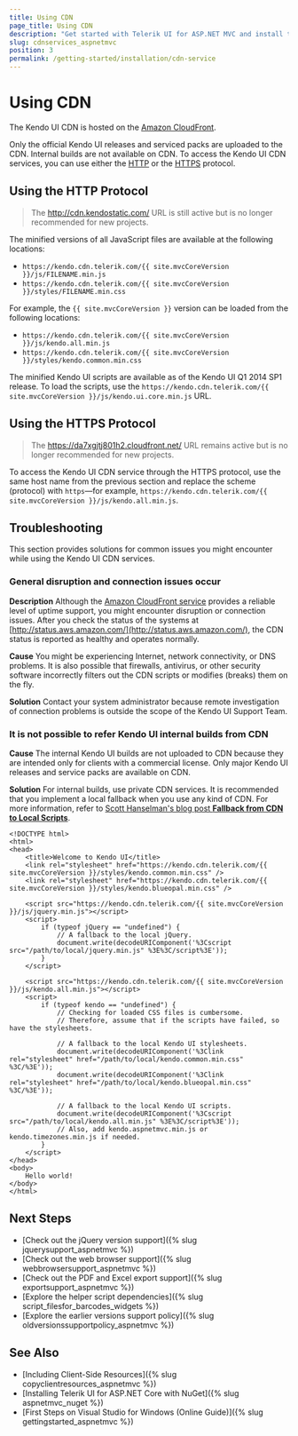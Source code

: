 ```yaml
---
title: Using CDN
page_title: Using CDN
description: "Get started with Telerik UI for ASP.NET MVC and install the helpers by using the Telerik UI CDN services."
slug: cdnservices_aspnetmvc
position: 3
permalink: /getting-started/installation/cdn-service
---
```


# Using CDN

The Kendo UI CDN is hosted on the [Amazon CloudFront](https://aws.amazon.com/cloudfront/).

Only the official Kendo UI releases and serviced packs are uploaded to the CDN. Internal builds are not available on CDN. To access the Kendo UI CDN services, you can use either the [HTTP](#using-the-http-protocol) or the [HTTPS](#using-the-https-protocol) protocol.

## Using the HTTP Protocol

> The http://cdn.kendostatic.com/ URL is still active but is no longer recommended for new projects.

The minified versions of all JavaScript files are available at the following locations:
* `https://kendo.cdn.telerik.com/{{ site.mvcCoreVersion }}/js/FILENAME.min.js`
* `https://kendo.cdn.telerik.com/{{ site.mvcCoreVersion }}/styles/FILENAME.min.css`

For example, the `{{ site.mvcCoreVersion }}` version can be loaded from the following locations:  
* `https://kendo.cdn.telerik.com/{{ site.mvcCoreVersion }}/js/kendo.all.min.js`
* `https://kendo.cdn.telerik.com/{{ site.mvcCoreVersion }}/styles/kendo.common.min.css`

The minified Kendo UI scripts are available as of the Kendo UI Q1 2014 SP1 release. To load the scripts, use the `https://kendo.cdn.telerik.com/{{ site.mvcCoreVersion }}/js/kendo.ui.core.min.js` URL.

## Using the HTTPS Protocol

> The https://da7xgjtj801h2.cloudfront.net/ URL remains active but is no longer recommended for new projects.

To access the Kendo UI CDN service through the HTTPS protocol, use the same host name from the previous section and replace the scheme (protocol) with `https`&mdash;for example, `https://kendo.cdn.telerik.com/{{ site.mvcCoreVersion }}/js/kendo.all.min.js`.

## Troubleshooting

This section provides solutions for common issues you might encounter while using the Kendo UI CDN services.

### General disruption and connection issues occur

**Description** Although the [Amazon CloudFront service](https://aws.amazon.com/cloudfront/) provides a reliable level of uptime support, you might encounter disruption or connection issues. After you check the status of the systems at [http://status.aws.amazon.com/](http://status.aws.amazon.com/), the CDN status is reported as healthy and operates normally.

**Cause** You might be experiencing Internet, network connectivity, or DNS problems. It is also possible that firewalls, antivirus, or other security software incorrectly filters out the CDN scripts or modifies (breaks) them on the fly.

**Solution** Contact your system administrator because remote investigation of connection problems is outside the scope of the Kendo UI Support Team.

### It is not possible to refer Kendo UI internal builds from CDN

**Cause** The internal Kendo UI builds are not uploaded to CDN because they are intended only for clients with a commercial license. Only major Kendo UI releases and service packs are available on CDN.

**Solution** For internal builds, use private CDN services. It is recommended that you implement a local fallback when you use any kind of CDN. For more information, refer to [Scott Hanselman's blog post **Fallback from CDN to Local Scripts**](http://www.hanselman.com/blog/CDNsFailButYourScriptsDontHaveToFallbackFromCDNToLocalJQuery.aspx).

    <!DOCTYPE html>
    <html>
    <head>
        <title>Welcome to Kendo UI</title>
        <link rel="stylesheet" href="https://kendo.cdn.telerik.com/{{ site.mvcCoreVersion }}/styles/kendo.common.min.css" />
        <link rel="stylesheet" href="https://kendo.cdn.telerik.com/{{ site.mvcCoreVersion }}/styles/kendo.blueopal.min.css" />

        <script src="https://kendo.cdn.telerik.com/{{ site.mvcCoreVersion }}/js/jquery.min.js"></script>
        <script>
            if (typeof jQuery == "undefined") {
                // A fallback to the local jQuery.
                document.write(decodeURIComponent('%3Cscript src="/path/to/local/jquery.min.js" %3E%3C/script%3E'));
            }
        </script>

        <script src="https://kendo.cdn.telerik.com/{{ site.mvcCoreVersion }}/js/kendo.all.min.js"></script>
        <script>
            if (typeof kendo == "undefined") {
                // Checking for loaded CSS files is cumbersome.
                // Therefore, assume that if the scripts have failed, so have the stylesheets.

                // A fallback to the local Kendo UI stylesheets.
                document.write(decodeURIComponent('%3Clink rel="stylesheet" href="/path/to/local/kendo.common.min.css" %3C/%3E'));
                document.write(decodeURIComponent('%3Clink rel="stylesheet" href="/path/to/local/kendo.blueopal.min.css" %3C/%3E'));

                // A fallback to the local Kendo UI scripts.
                document.write(decodeURIComponent('%3Cscript src="/path/to/local/kendo.all.min.js" %3E%3C/script%3E'));
                // Also, add kendo.aspnetmvc.min.js or kendo.timezones.min.js if needed.
            }
        </script>
    </head>
    <body>
        Hello world!
    </body>
    </html>

## Next Steps

* [Check out the jQuery version support]({% slug jquerysupport_aspnetmvc %})
* [Check out the web browser support]({% slug webbrowsersupport_aspnetmvc %})
* [Check out the PDF and Excel export support]({% slug exportsupport_aspnetmvc %})
* [Explore the helper script dependencies]({% slug script_filesfor_barcodes_widgets %})
* [Explore the earlier versions support policy]({% slug oldversionssupportpolicy_aspnetmvc %})

## See Also

* [Including Client-Side Resources]({% slug copyclientresources_aspnetmvc %})
* [Installing Telerik UI for ASP.NET Core with NuGet]({% slug aspnetmvc_nuget %})
* [First Steps on Visual Studio for Windows (Online Guide)]({% slug gettingstarted_aspnetmvc %})
